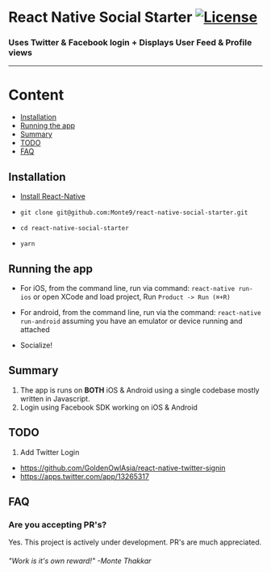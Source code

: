 # React Native Social Starter [![License](https://img.shields.io/badge/license-MIT-green.svg?style=flat)](https://github.com/monte9/react-native-social-starter/blob/master/LICENSE)

### Uses Twitter & Facebook login + Displays User Feed & Profile views

---------------

# Content

- [Installation](#installation)
- [Running the app](#running-the-app)
- [Summary](#summary)
- [TODO](#todo)
- [FAQ](#faq)

## Installation

* [Install React-Native](https://facebook.github.io/react-native/docs/getting-started.html#content)

* `git clone git@github.com:Monte9/react-native-social-starter.git`

* `cd react-native-social-starter`

* `yarn`


## Running the app

* For iOS, from the command line, run via command: ```react-native run-ios``` or open XCode and load project, Run ```Product -> Run (⌘+R)```

* For android, from the command line, run via the command: ```react-native run-android``` assuming you have an emulator or device running and attached

* Socialize!


## Summary

1. The app is runs on **BOTH** iOS & Android using a single codebase mostly written in Javascript.
1. Login using Facebook SDK working on iOS & Android


## TODO

1. Add Twitter Login
  - https://github.com/GoldenOwlAsia/react-native-twitter-signin
  - https://apps.twitter.com/app/13265317


## FAQ

### Are you accepting PR's?

Yes. This project is actively under development. PR's are much appreciated.

###### "Work is it's own reward!" -Monte Thakkar
